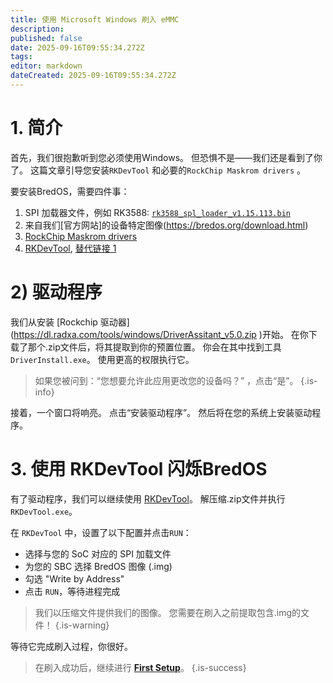 ```yaml
---
title: 使用 Microsoft Windows 刷入 eMMC
description:
published: false
date: 2025-09-16T09:55:34.272Z
tags:
editor: markdown
dateCreated: 2025-09-16T09:55:34.272Z
---
```


# 1. 简介

首先，我们很抱歉听到您必须使用Windows。
但恐惧不是——我们还是看到了你了。
这篇文章引导您安装`RKDevTool` 和必要的`RockChip Maskrom drivers` 。

要安装BredOS，需要四件事：

1. SPI 加载器文件，例如 RK3588: [`rk3588_spl_loader_v1.15.113.bin`](https://dl.radxa.com/rock5/sw/images/loader/rk3588_spl_loader_v1.15.113.bin)
2. 来自我们[官方网站]的设备特定图像(https://bredos.org/download.html)
3. [RockChip Maskrom drivers](https://dl.radxa.com/tools/windows/)
4. [RKDevTool](https://docs.radxa.com/en/compute-module/cm5/radxa-os/low-level-dev/rkdevtool), [替代链接 1](https://dl.radxa.com/tools/windows/)

# 2) 驱动程序

我们从安装 [Rockchip 驱动器] (https://dl.radxa.com/tools/windows/DriverAssitant_v5.0.zip )开始。 在你下载了那个.zip文件后，将其提取到你的预置位置。
你会在其中找到工具`DriverInstall.exe`。 使用更高的权限执行它。

> 如果您被问到：“您想要允许此应用更改您的设备吗？” ，点击“是”。
> {.is-info}

接着，一个窗口将响亮。 点击“安装驱动程序”。 然后将在您的系统上安装驱动程序。

# 3. 使用 RKDevTool 闪烁BredOS

有了驱动程序，我们可以继续使用 [RKDevTool](https://docs.radxa.com/en/compute-module/cm5/radxa-os/low-level-dev/rkdevtool)。 解压缩.zip文件并执行 `RKDevTool.exe`。

在 `RKDevTool` 中，设置了以下配置并点击`RUN`：

- 选择与您的 SoC 对应的 SPI 加载文件
- 为您的 SBC 选择 BredOS 图像 (.img)
- 勾选 "Write by Address"
- 点击 `RUN`，等待进程完成

> 我们以压缩文件提供我们的图像。 您需要在刷入之前提取包含.img的文件！
> {.is-warning}

等待它完成刷入过程，你很好。

> 在刷入成功后，继续进行 [**First Setup**](/en/install/first-setup)。
> {.is-success}